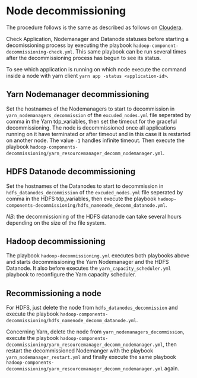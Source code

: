 # Node decommissioning

The procedure follows is the same as described as follows on [Cloudera](https://docs.cloudera.com/HDPDocuments/HDP3/HDP-3.1.4/administration/content/decommissioning-slave-nodes.html).

Check Application, Nodemanager and Datanode statuses before starting a decomissioning process by executing the playbook `hadoop-component-decommissioning-check.yml`. This same playbook can be run several times after the decommissioning process has begun to see its status.

To see which application is running on which node execute the command inside a node with yarn client `yarn app -status <application-id>`.

## Yarn Nodemanager decommissioning

Set the hostnames of the Nodemanagers to start to decommission in `yarn_nodemanagers_decommission` of the `excuded_nodes.yml` file seperated by comma in the Yarn tdp_variables, then set the timeout for the graceful decommissioning. The node is decommissioned once all applications running on it have terminated or after timeout and in this case it is restarted on another node. The value `-1` handles infinite timeout. Then execute the playbook `hadoop-components-decommissioning/yarn_resourcemanager_decomm_nodemanager.yml`.

## HDFS Datanode decommissioning

Set the hostnames of the Datanodes to start to decommission in `hdfs_datanodes_decommission` of the `excuded_nodes.yml` file seperated by comma in the HDFS tdp_variables, then execute the playbook `hadoop-components-decommissioning/hdfs_namenode_decomm_datanode.yml`.

*NB*: the decommissioning of the HDFS datanode can take several hours depending on the size of the file system.

## Hadoop decommissioning

The playbook `hadoop-decommissioning.yml` executes both playbooks above and starts decommissioning the Yarn Nodemanager and the HDFS Datanode. It also before executes the `yarn_capacity_scheduler.yml` playbook to reconfigure the Yarn capacity scheduler.

## Recommissioning a node

For HDFS, just delete the node from `hdfs_datanodes_decommission` and execute the playbook `hadoop-components-decommissioning/hdfs_namenode_decomm_datanode.yml`.

Concerning Yarn, delete the node from `yarn_nodemanagers_decommission`, execute the playbook `hadoop-components-decommissioning/yarn_resourcemanager_decomm_nodemanager.yml`, then restart the decommissioned Nodemanger with the playbook `yarn_nodemanager_restart.yml` and finally execute the same playbook `hadoop-components-decommissioning/yarn_resourcemanager_decomm_nodemanager.yml` again.
